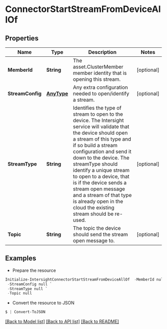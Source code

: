 # ConnectorStartStreamFromDeviceAllOf
## Properties

Name | Type | Description | Notes
------------ | ------------- | ------------- | -------------
**MemberId** | **String** | The asset.ClusterMember member identity that is opening this stream. | [optional] 
**StreamConfig** | [**AnyType**](.md) | Any extra configuration needed to open/identify a stream. | [optional] 
**StreamType** | **String** | Identifies the type of stream to open to the device. The Intersight service will validate that the device should open a stream of this type and if so build a stream configuration and send it down to the device. The streamType should identify a unique stream to open to a device, that is if the device sends a stream open message and a stream of that type is already open in the cloud the existing stream should be re-used. | [optional] 
**Topic** | **String** | The topic the device should send the stream open message to. | [optional] 

## Examples

- Prepare the resource
```powershell
Initialize-IntersightConnectorStartStreamFromDeviceAllOf  -MemberId null `
 -StreamConfig null `
 -StreamType null `
 -Topic null
```

- Convert the resource to JSON
```powershell
$ | Convert-ToJSON
```

[[Back to Model list]](../README.md#documentation-for-models) [[Back to API list]](../README.md#documentation-for-api-endpoints) [[Back to README]](../README.md)

